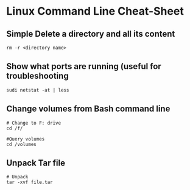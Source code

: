 # Linux Command Line Cheat-Sheet

## Simple Delete a directory and all its content
```
rm -r <directory name>
```

## Show what ports are running (useful for troubleshooting
```
sudi netstat -at | less
```

## Change volumes from Bash command line
```
# Change to F: drive
cd /f/

#Query volumes
cd /volumes
```
## Unpack Tar file
```
# Unpack
tar -xvf file.tar
```
